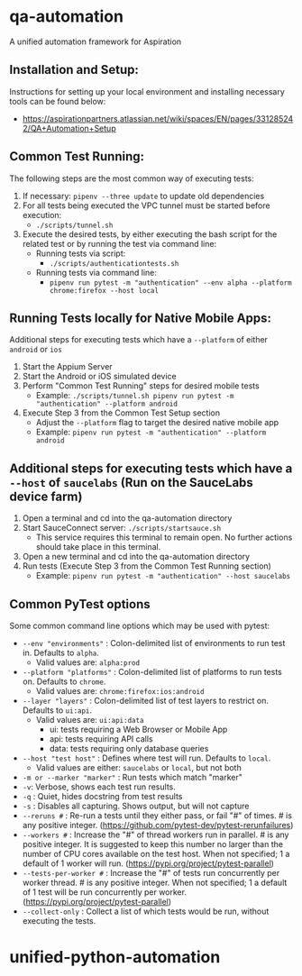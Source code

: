 # qa-automation
A unified automation framework for Aspiration

## Installation and Setup:
Instructions for setting up your local environment and installing necessary tools can be found below:
* https://aspirationpartners.atlassian.net/wiki/spaces/EN/pages/331285242/QA+Automation+Setup

## Common Test Running:
The following steps are the most common way of executing tests:
1. If necessary: `pipenv --three update` to update old dependencies 
2. For all tests being executed the VPC tunnel must be started before execution: 
    * `./scripts/tunnel.sh`
3. Execute the desired tests, by either executing the bash script for the related test or by running the test via command line:
    * Running tests via script: 
        * `./scripts/authenticationtests.sh`
    * Running tests via command line: 
        * `pipenv run pytest -m "authentication" --env alpha --platform chrome:firefox --host local`

## Running Tests locally for Native Mobile Apps:
Additional steps for executing tests which have a `--platform` of either `android` or `ios`
1. Start the Appium Server
2. Start the Android or iOS simulated device
3. Perform "Common Test Running" steps for desired mobile tests
    * Example: `./scripts/tunnel.sh
            pipenv run pytest -m "authentication" --platform android`
4. Execute Step 3 from the Common Test Setup section
    * Adjust the `--platform` flag to target the desired native mobile app
    * Example: `pipenv run pytest -m "authentication" --platform android`

## Additional steps for executing tests which have a `--host` of `saucelabs` (Run on the SauceLabs device farm)
1. Open a terminal and cd into the qa-automation directory
2. Start SauceConnect server: `./scripts/startsauce.sh`
    * This service requires this terminal to remain open. No further actions should take place in this terminal. 
3. Open a new terminal and cd into the qa-automation directory
4. Run tests (Execute Step 3 from the Common Test Running section)
    * Example: `pipenv run pytest -m "authentication" --host saucelabs`

## Common PyTest options
Some common command line options which may be used with pytest:
* `--env "environments"` : Colon-delimited list of environments to run test in. Defaults to `alpha`.
    * Valid values are: `alpha:prod`
* `--platform "platforms"` : Colon-delimited list of platforms to run tests on.  Defaults to `chrome`.
    * Valid values are: `chrome:firefox:ios:android`
* `--layer "layers"` : Colon-delimited list of test layers to restrict on.  Defaults to `ui:api`.
    * Valid values are: `ui:api:data`
        * ui: tests requiring a Web Browser or Mobile App
        * api: tests requiring API calls
        * data: tests requiring only database queries
* `--host "test host"` : Defines where test will run. Defaults to `local`.
    * Valid values are either: `saucelabs` or `local`, but not both
* `-m or --marker "marker"` : Run tests which match "marker"
* `-v`: Verbose, shows each test run results.
* `-q` : Quiet, hides docstring from test results 
* `-s` : Disables all capturing. Shows output, but will not capture
* `--reruns #` : Re-run a tests until they either pass, or fail "#" of times.  # is any 
positive integer. (https://github.com/pytest-dev/pytest-rerunfailures)
* `--workers #` : Increase the "#" of thread workers run in parallel.  # is any positive integer.
It is suggested to keep this number no larger than the number of CPU cores available on the test host.
When not specified; 1 a default of 1 worker will run.
(https://pypi.org/project/pytest-parallel)
* `--tests-per-worker #` : Increase the "#" of tests run concurrently per worker thread. # is any positive integer.
When not specified; 1 a default of 1 test will be run concurrently per worker.
(https://pypi.org/project/pytest-parallel)
* `--collect-only` : Collect a list of which tests would be run, without executing the tests.  
# unified-python-automation
